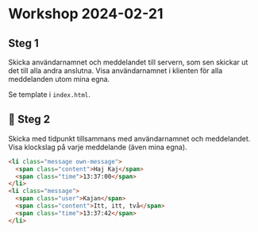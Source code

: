 # Workshop 2024-02-21

## Steg 1

Skicka användarnamnet och meddelandet till servern, som sen skickar ut det till
alla andra anslutna. Visa användarnamnet i klienten för alla meddelanden utom
mina egna.

Se template i `index.html`.

## 🌟 Steg 2

Skicka med tidpunkt tillsammans med användarnamnet och meddelandet. Visa
klockslag på varje meddelande (även mina egna).

```html
<li class="message own-message">
  <span class="content">Haj Kaj</span>
  <span class="time">13:37:00</span>
</li>
<li class="message">
  <span class="user">Kajan</span>
  <span class="content">Itt, itt, två</span>
  <span class="time">13:37:42</span>
</li>
```
